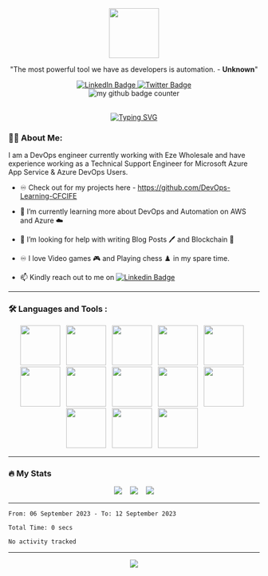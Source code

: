 <html>
  <link rel="stylesheet" href="https://cdn.jsdelivr.net/gh/devicons/devicon@v2.15.1/devicon.min.css">

  <div id="header" align="center">
    <img src="https://media.giphy.com/media/3Xw8jY3zbFRtFd6eK8/giphy.gif" width="100"/>
  </div>

  <p align="center">"The most powerful tool we have as developers is automation. - <strong>Unknown</strong>"</p>

  <div id="badges" align="center">
    <a target="_blank" href="https://www.linkedin.com/in/abolude-peter/">
      <img src="https://img.shields.io/badge/LinkedIn-blue?style=for-the-badge&logo=linkedin&logoColor=white" alt="LinkedIn Badge"/>
    </a>
    </a>
    <a target="_blank" href="https://twitter.com/CFCIfe">
      <img src="https://img.shields.io/badge/Twitter-blue?style=for-the-badge&logo=twitter&logoColor=white" alt="Twitter Badge"/>
    </a>
  </div>
  <div id="header" align="center">
  <img src="https://komarev.com/ghpvc/?username=CFCIfe&style=flat-square&color=blue" alt="my github badge counter" />
  </div>
  <br />

  <p align="center">
    <a href="https://git.io/typing-svg"><img src="https://readme-typing-svg.demolab.com?font=FFF+Tusj&center=true&width=380&height=50&duration=4000&pause=1000&lines=Hi%2C+My+name+is+Peter.;Hit+me+up+for+Devops+projects.;I'm+open+to+learning." alt="Typing SVG" /></a>
  </p>


  ### :technologist: **About Me**:

  I am a DevOps engineer currently working with Eze Wholesale and have experience working as a Technical Support Engineer for Microsoft Azure App Service & Azure DevOps Users.

  - ♾️ Check out for my projects here - https://github.com/DevOps-Learning-CFCIFE

  - 🌱 I’m currently learning more about DevOps and Automation on AWS and Azure :cloud:

  - 🤔 I’m looking for help with writing Blog Posts :pen: and Blockchain :money_with_wings:

  - :infinity: I love Video games :video_game: and Playing chess :chess_pawn:  in my spare time.

  - :mailbox: Kindly reach out to me on [![Linkedin Badge](https://img.shields.io/badge/-Peter-blue?style=flat&logo=Linkedin&logoColor=white)](https://https://www.linkedin.com/in/abolude-peter/)

  ---

  ### :hammer_and_wrench: Languages and Tools :
  <div id="languages" align="center">
    <img src="https://cdn.jsdelivr.net/gh/devicons/devicon/icons/linux/linux-original.svg" width="80" height="80"/>&nbsp;&nbsp;
    <img src="https://cdn.jsdelivr.net/gh/devicons/devicon/icons/amazonwebservices/amazonwebservices-plain-wordmark.svg" width="80" height="80"/>&nbsp;&nbsp;
    <img src="https://cdn.jsdelivr.net/gh/devicons/devicon/icons/azure/azure-original-wordmark.svg" width="80" height="80"/>&nbsp;&nbsp;
    <img src="https://cdn.jsdelivr.net/gh/devicons/devicon/icons/docker/docker-original-wordmark.svg" width="80" height="80"/>&nbsp;&nbsp;
    <img src="https://cdn.jsdelivr.net/gh/devicons/devicon/icons/nodejs/nodejs-plain-wordmark.svg" width="80" height="80"/>&nbsp;&nbsp;
    <img src="https://cdn.jsdelivr.net/gh/devicons/devicon/icons/python/python-original-wordmark.svg" width="80" height="80"/>&nbsp;&nbsp;
    <img src="https://cdn.jsdelivr.net/gh/devicons/devicon/icons/git/git-plain-wordmark.svg" width="80" height="80"/>&nbsp;&nbsp;
    <img src="https://cdn.jsdelivr.net/gh/devicons/devicon/icons/jenkins/jenkins-original.svg" width="80" height="80"/>&nbsp;&nbsp;
    <img src="https://cdn.jsdelivr.net/gh/devicons/devicon/icons/ansible/ansible-original.svg" width="80" height="80"/>&nbsp;&nbsp;
    <img src="https://cdn.jsdelivr.net/gh/devicons/devicon/icons/postgresql/postgresql-plain-wordmark.svg" width="80" height="80"/>&nbsp;&nbsp;
    <img src="https://cdn.jsdelivr.net/gh/devicons/devicon/icons/bash/bash-plain.svg" width="80" height="80"/>&nbsp;&nbsp;
    <img src="https://cdn.jsdelivr.net/gh/devicons/devicon/icons/circleci/circleci-plain-wordmark.svg" width="80" height="80"/>&nbsp;&nbsp;
    <img src="https://cdn.jsdelivr.net/gh/devicons/devicon/icons/devicon/devicon-original.svg" width="80" height="80"/>&nbsp;&nbsp;
  </div>

  ---

  ### :fire: My Stats

  <div id="stats" align="center">
  <img src="http://github-readme-streak-stats.herokuapp.com?user=CFCIFE&theme=dark&date_format=M%20j%5B%2C%20Y%5D" />&nbsp;&nbsp;&nbsp;
  <img src="https://github-readme-stats.vercel.app/api/top-langs/?username=CFCIFE&layout=compact&theme=vision-friendly-dark"/>&nbsp;&nbsp;&nbsp;
  <img src="https://github-readme-stats.vercel.app/api?username=Cfcife&show_icons=true&theme=radical"/>
  </div>

  ---
  
  <!--START_SECTION:waka-->

```all_time
From: 06 September 2023 - To: 12 September 2023

Total Time: 0 secs

No activity tracked
```

<!--END_SECTION:waka-->
  
  ---

  <div id="jokes" align="center">
  <img src="https://readme-jokes.vercel.app/api?hideBorder&theme=cobalt"/>
  </div>
</html>
